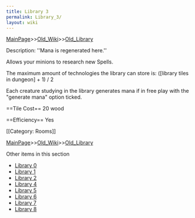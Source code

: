 ```yaml
---
title: Library 3
permalink: Library_3/
layout: wiki
---
```


[MainPage](/keeperrl_wiki/ "wikilink")>>[Old_Wiki](/keeperrl_wiki/Old_Wiki "wikilink")>>[Old_Library](/keeperrl_wiki/Old_Library "wikilink")

Description: ''Mana is regenerated here.''

Allows your minions to research new Spells.

The maximum amount of technologies the library can store is:
 ([library tiles in dungeon] + 1) / 2

Each creature studying in the library generates mana if in free play with the &quot;generate mana&quot; option ticked.
 

==Tile Cost==
20 wood

==Efficiency==
Yes

[[Category: Rooms]]

[MainPage](/keeperrl_wiki/ "wikilink")>>[Old_Wiki](/keeperrl_wiki/Old_Wiki "wikilink")>>[Old_Library](/keeperrl_wiki/Old_Library "wikilink")

Other items in this section
-    [Library 0](/keeperrl_wiki/Library_0 "wikilink")
-    [Library 1](/keeperrl_wiki/Library_1 "wikilink")
-    [Library 2](/keeperrl_wiki/Library_2 "wikilink")
-    [Library 4](/keeperrl_wiki/Library_4 "wikilink")
-    [Library 5](/keeperrl_wiki/Library_5 "wikilink")
-    [Library 6](/keeperrl_wiki/Library_6 "wikilink")
-    [Library 7](/keeperrl_wiki/Library_7 "wikilink")
-    [Library 8](/keeperrl_wiki/Library_8 "wikilink")
